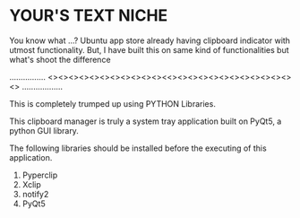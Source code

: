 # YOUR'S TEXT NICHE

You know what ...?
Ubuntu app store already having clipboard indicator with utmost functionality.
But, I have built this on same kind of functionalities but what's shoot the difference 

................ <><><><><><><><><><><><<><><><><><><><><><><><><> ..................

This is completely trumped up using PYTHON Libraries.

This clipboard manager is truly a system tray application built on PyQt5, a python GUI library.

The following libraries should be installed before the executing of this application.
1. Pyperclip
2. Xclip
3. notify2
4. PyQt5

